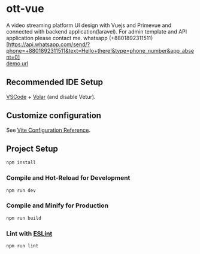 # ott-vue

A video streaming platform UI design with Vuejs and Primevue and connected with backend application(laravel). For admin template and API application please contact me.
whatsapp (+8801892311511)[https://api.whatsapp.com/send/?phone=+8801892311511&text=Hello+there!&type=phone_number&app_absent=0]
<br />
[demo url](https://rstream.top)

## Recommended IDE Setup

[VSCode](https://code.visualstudio.com/) + [Volar](https://marketplace.visualstudio.com/items?itemName=Vue.volar) (and disable Vetur).

## Customize configuration

See [Vite Configuration Reference](https://vite.dev/config/).

## Project Setup

```sh
npm install
```

### Compile and Hot-Reload for Development

```sh
npm run dev
```

### Compile and Minify for Production

```sh
npm run build
```

### Lint with [ESLint](https://eslint.org/)

```sh
npm run lint
```
